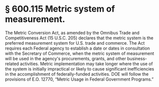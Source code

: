 # § 600.115   Metric system of measurement.

The Metric Conversion Act, as amended by the Omnibus Trade and Competitiveness Act (15 U.S.C. 205) declares that the metric system is the preferred measurement system for U.S. trade and commerce. The Act requires each Federal agency to establish a date or dates in consultation with the Secretary of Commerce, when the metric system of measurement will be used in the agency's procurements, grants, and other business-related activities. Metric implementation may take longer where the use of the system is initially impractical or likely to cause significant inefficiencies in the accomplishment of federally-funded activities. DOE will follow the provisions of E.O. 12770, “Metric Usage in Federal Government Programs.” 




